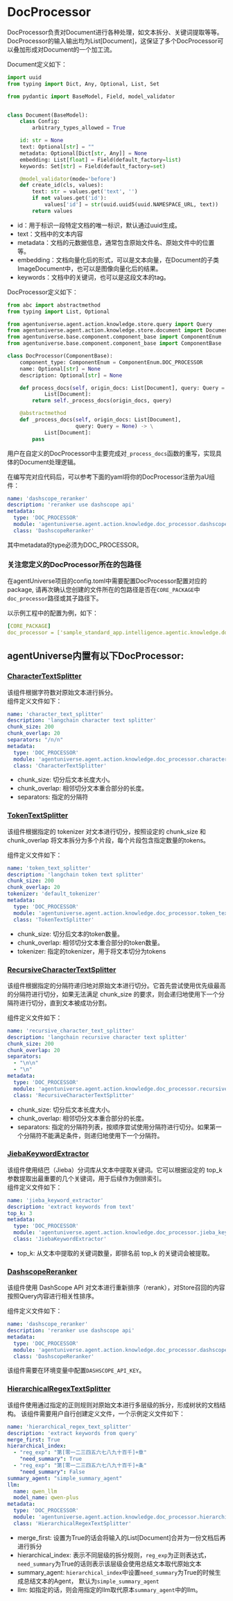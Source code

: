 # DocProcessor

DocProcessor负责对Document进行各种处理，如文本拆分、关键词提取等等。DocProcessor的输入输出均为List[Document]，这保证了多个DocProcessor可以叠加形成对Document的一个加工流。

Document定义如下：
```python
import uuid
from typing import Dict, Any, Optional, List, Set

from pydantic import BaseModel, Field, model_validator


class Document(BaseModel):
    class Config:
        arbitrary_types_allowed = True

    id: str = None
    text: Optional[str] = ""
    metadata: Optional[Dict[str, Any]] = None
    embedding: List[float] = Field(default_factory=list)
    keywords: Set[str] = Field(default_factory=set)

    @model_validator(mode='before')
    def create_id(cls, values):
        text: str = values.get('text', '')
        if not values.get('id'):
            values['id'] = str(uuid.uuid5(uuid.NAMESPACE_URL, text))
        return values
```
- id：用于标识一段特定文档的唯一标识，默认通过uuid生成。
- text：文档中的文本内容
- metadata：文档的元数据信息，通常包含原始文件名、原始文件中的位置等。
- embedding：文档向量化后的形式，可以是文本向量，在Document的子类ImageDocument中，也可以是图像向量化后的结果。
- keywords：文档中的关键词，也可以是这段文本的tag。

DocProcessor定义如下：
```python
from abc import abstractmethod
from typing import List, Optional

from agentuniverse.agent.action.knowledge.store.query import Query
from agentuniverse.agent.action.knowledge.store.document import Document
from agentuniverse.base.component.component_base import ComponentEnum
from agentuniverse.base.component.component_base import ComponentBase

class DocProcessor(ComponentBase):
    component_type: ComponentEnum = ComponentEnum.DOC_PROCESSOR
    name: Optional[str] = None
    description: Optional[str] = None

    def process_docs(self, origin_docs: List[Document], query: Query = None) -> \
            List[Document]:
        return self._process_docs(origin_docs, query)

    @abstractmethod
    def _process_docs(self, origin_docs: List[Document],
                      query: Query = None) -> \
            List[Document]:
        pass
```
用户在自定义的DocProcessor中主要完成对`_process_docs`函数的重写，实现具体的Document处理逻辑。

在编写完对应代码后，可以参考下面的yaml将你的DocProcessor注册为aU组件：
```yaml
name: 'dashscope_reranker'
description: 'reranker use dashscope api'
metadata:
  type: 'DOC_PROCESSOR'
  module: 'agentuniverse.agent.action.knowledge.doc_processor.dashscope_reranker'
  class: 'DashscopeReranker'
```
其中metadata的type必须为DOC_PROCESSOR。

### 关注您定义的DocProcessor所在的包路径
在agentUniverse项目的config.toml中需要配置DocProcessor配置对应的package, 请再次确认您创建的文件所在的包路径是否在`CORE_PACKAGE`中`doc_processor`路径或其子路径下。

以示例工程中的配置为例，如下：
```yaml
[CORE_PACKAGE]
doc_processor = ['sample_standard_app.intelligence.agentic.knowledge.doc_processor']
```


## agentUniverse内置有以下DocProcessor:
### [CharacterTextSplitter](../../../../../../agentuniverse/agent/action/knowledge/doc_processor/character_text_splitter.yaml)
该组件根据字符数对原始文本进行拆分。  
组件定义文件如下：
```yaml
name: 'character_text_splitter'
description: 'langchain character text splitter'
chunk_size: 200
chunk_overlap: 20
separators: "/n/n"
metadata:
  type: 'DOC_PROCESSOR'
  module: 'agentuniverse.agent.action.knowledge.doc_processor.character_text_splitter'
  class: 'CharacterTextSplitter'
```
- chunk_size: 切分后文本长度大小。
- chunk_overlap: 相邻切分文本重合部分的长度。
- separators: 指定的分隔符

### [TokenTextSplitter](../../../../../../agentuniverse/agent/action/knowledge/doc_processor/character_text_splitter.yaml)
该组件根据指定的 tokenizer 对文本进行切分，按照设定的 chunk_size 和 chunk_overlap 将文本拆分为多个片段，每个片段包含指定数量的tokens。

组件定义文件如下：

```yaml
name: 'token_text_splitter'
description: 'langchain token text splitter'
chunk_size: 200
chunk_overlap: 20
tokenizer: 'default_tokenizer'
metadata:
  type: 'DOC_PROCESSOR'
  module: 'agentuniverse.agent.action.knowledge.doc_processor.token_text_splitter'
  class: 'TokenTextSplitter'
```
- chunk_size: 切分后文本的token数量。
- chunk_overlap: 相邻切分文本重合部分的token数量。
- tokenizer: 指定的tokenizer，用于将文本切分为tokens

### [RecursiveCharacterTextSplitter](../../../../../../agentuniverse/agent/action/knowledge/doc_processor/recursive_character_text_splitter.yaml)

该组件根据指定的分隔符递归地对原始文本进行切分。它首先尝试使用优先级最高的分隔符进行切分，如果无法满足 chunk_size 的要求，则会递归地使用下一个分隔符进行切分，直到文本被成功分割。

组件定义文件如下：
```yaml
name: 'recursive_character_text_splitter'
description: 'langchain recursive character text splitter'
chunk_size: 200
chunk_overlap: 20
separators:
  - "\n\n"
  - "\n"
metadata:
  type: 'DOC_PROCESSOR'
  module: 'agentuniverse.agent.action.knowledge.doc_processor.recursive_character_text_splitter'
  class: 'RecursiveCharacterTextSplitter'
```
- chunk_size: 切分后文本长度大小。
- chunk_overlap: 相邻切分文本重合部分的长度。
- separators: 指定的分隔符列表，按顺序尝试使用分隔符进行切分。如果第一个分隔符不能满足条件，则递归地使用下一个分隔符。

### [JiebaKeywordExtractor](../../../../../../agentuniverse/agent/action/knowledge/doc_processor/jieba_keyword_extractor.yaml)
该组件使用结巴（Jieba）分词库从文本中提取关键词。它可以根据设定的 top_k 参数提取出最重要的几个关键词，用于后续作为倒排索引。  
组件定义文件如下：
```yaml
name: 'jieba_keyword_extractor'
description: 'extract keywords from text'
top_k: 3
metadata:
  type: 'DOC_PROCESSOR'
  module: 'agentuniverse.agent.action.knowledge.doc_processor.jieba_keyword_extractor'
  class: 'JiebaKeywordExtractor'
```
- top_k: 从文本中提取的关键词数量，即排名前 top_k 的关键词会被提取。

### [DashscopeReranker](../../../../../../agentuniverse/agent/action/knowledge/doc_processor/dashscope_reranker.yaml)

该组件使用 DashScope API 对文本进行重新排序（rerank），对Store召回的内容按照Query内容进行相关性排序。

组件定义文件如下：
```yaml
name: 'dashscope_reranker'
description: 'reranker use dashscope api'
metadata:
  type: 'DOC_PROCESSOR'
  module: 'agentuniverse.agent.action.knowledge.doc_processor.dashscope_reranker'
  class: 'DashscopeReranker'
```
该组件需要在环境变量中配置`DASHSCOPE_API_KEY`。

### [HierarchicalRegexTextSplitter](../../../../../../agentuniverse/agent/action/knowledge/doc_processor/hierarchical_regex_text_splitter.py)

该组件使用通过指定的正则规则对原始文本进行多层级的拆分，形成树状的文档结构。
该组件需要用户自行创建定义文件，一个示例定义文件如下：
```yaml
name: 'hierarchical_regex_text_splitter'
description: 'extract keywords from query'
merge_first: True
hierarchical_index:
  - "reg_exp": "第[零一二三四五六七八九十百千]+章"
    "need_summary": True
  - "reg_exp": "第[零一二三四五六七八九十百千]+条"
    "need_summary": False
summary_agent: "simple_summary_agent"
llm:
  name: qwen_llm
  model_name: qwen-plus
metadata:
  type: 'DOC_PROCESSOR'
  module: 'agentuniverse.agent.action.knowledge.doc_processor.hierarchical_regex_text_splitter'
  class: 'HierarchicalRegexTextSplitter'
```
- merge_first: 设置为True的话会将输入的List[Document]合并为一份文档后再进行拆分
- hierarchical_index: 表示不同层级的拆分规则，`reg_exp`为正则表达式，`need_summary`为True的话则表示该层级会使用总结文本取代原始文本
- summary_agent: `hierarchical_index`中设置`need_summary`为True的时候生成总结文本的Agent， 默认为`simple_summary_agent`
- llm: 如指定的话，则会用指定的llm取代原本`summary_agent`中的llm。
